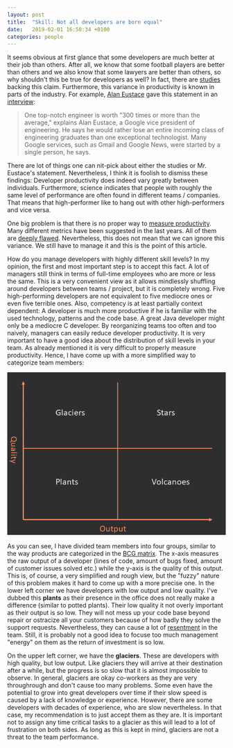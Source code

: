 ```yaml
---
layout: post
title:  "Skill: Not all developers are born equal"
date:   2019-02-01 16:50:34 +0100
categories: people
---
```

It seems obvious at first glance that some developers are much better at their job than others. After all, we know that some football players are better than others and we also know that some lawyers are better than others, so why shouldn't this be true for developers as well? In fact, there are [studies](https://cacm.acm.org/blogs/blog-cacm/180512-is-there-a-10x-gap-between-best-and-average-programmers-and-how-did-it-get-there/fulltext) backing this claim. Furthermore, this variance in productivity is known in parts of the industry. For example, [Alan Eustace](https://en.wikipedia.org/wiki/Alan_Eustace) gave this statement in an [interview](https://www.wsj.com/articles/SB113271436430704916):
> One top-notch engineer is worth "300 times or more than the average," explains Alan Eustace, a Google vice president of engineering. He says he would rather lose an entire incoming class of engineering graduates than one exceptional technologist. Many Google services, such as Gmail and Google News, were started by a single person, he says.

There are lot of things one can nit-pick about either the studies or Mr. Eustace's statement. Nevertheless, I think it is foolish to dismiss these findings: Developer productivity does indeed vary greatly between individuals. Furthermore, science indicates that people with roughly the same level of performance are often found in different teams / companies. That means that high-performer like to hang out with other high-performers and vice versa.

One big problem is that there is no proper way to [measure productivity](https://martinfowler.com/bliki/CannotMeasureProductivity.html). Many different metrics have been suggested in the last years. All of them are [deeply flawed](https://nortal.com/de/blog/the-myth-of-developer-productivity/). Nevertheless, this does not mean that we can ignore this variance. We still have to manage it and this is the point of this article.

How do you manage developers with highly different skill levels? In my opinion, the first and most important step is to accept this fact. A lot of managers still think in terms of full-time employees who are more or less the same. This is a very convenient view as it allows mindlessly shuffling around developers between teams / project, but it is completely wrong. Five high-performing developers are not equivalent to five mediocre ones or even five terrible ones. Also, competency is at least partially context dependent: A developer is much more productive if he is familiar with the used technology, patterns and the code base. A great Java developer might only be a mediocre C developer. By reorganizing teams too often and too naively, managers can easily reduce developer productivity. It is very important to have a good idea about the distribution of skill levels in your team. As already mentioned it is very difficult to properly measure productivity. Hence, I have come up with a more simplified way to categorize team members:

![UI image](/images/matrix.png)

As you can see, I have divided team members into four groups, similar to the way products are categorized in the [BCG matrix](https://www.strategicmanagementinsight.com/tools/bcg-matrix-growth-share.html). The x-axis measures the raw output of a developer (lines of code, amount of bugs fixed, amount of customer issues solved etc.) while the y-axis is the quality of this output. This is, of course, a very simplified and rough view, but the "fuzzy" nature of this problem makes it hard to come up with a more precise one. In the lower left corner we have developers with low output and low quality. I've dubbed this **plants** as their presence in the office does not really make a difference (similar to potted plants). Their low quality it not overly important as their output is so low. They will not mess up your code base beyond repair or ostracize all your customers because of how badly they solve the support requests. Nevertheless, they can cause a lot of [resentment](https://stevemcconnell.com/articles/dealing-with-problem-programmers/) in the team. Still, it is probably not a good idea to focuse too much management "energy" on them as the return of investment is so low.

On the upper left corner, we have the **glaciers**. These are developers with high quality, but low output. Like glaciers they will arrive at their destination after a while, but the progress is so slow that it is almost impossible to observe. In general, glaciers are okay co-workers as they are very throughrough and don't cause too many problems. Some even have the potential to grow into great developers over time if their slow speed is caused by a lack of knowledge or experience. However, there are some developers with decades of experience, who are slow nevertheless. In that case, my recommendation is to just accept them as they are. It is important not to assign any time critical tasks to a glacier as this will lead to a lot of frustration on both sides. As long as this is kept in mind, glaciers are not a threat to the team performance.

